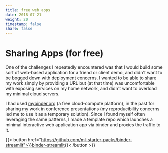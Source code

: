 ```yaml
---
title: free web apps
date: 2018-07-21
weight: 20
timestamp: false
share: false
---
```


# Sharing Apps (for free)

One of the challenges I repeatedly encountered was that I would build some sort of web-based application for a friend or client demo, and didn't want to be bogged down with deployment concerns.
I wanted to be able to share my work simply by providing a URL but (at that time) was uncomfortable with exposing services on my home network, and didn't want to overload my minimal cloud servers.

I had used [mybinder.org](https://mybinder.org) (a free cloud-compute platform), in the past for sharing my work in conference presentations (my reproducibility concerns led me to use it as a temporary solution).
Since I found myself often leveraging the same patterns, I made a template repo which launches a minimal interactive web application app via binder and proxies the traffic to it.

{{< button href="https://github.com/ml-starter-packs/binder-streamlit">}}binder-streamlit{{< /button >}}
